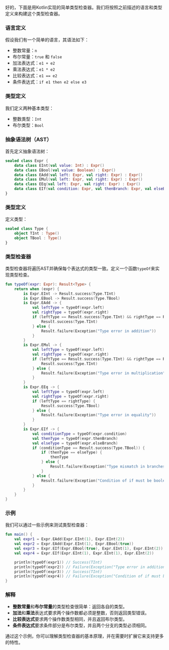 





好的，下面是用Kotlin实现的简单类型检查器。我们将按照之前描述的语言和类型定义来构建这个类型检查器。

### 语言定义

假设我们有一个简单的语言，其语法如下：

- 整数常量：`n`
- 布尔常量：`true` 和 `false`
- 加法表达式：`e1 + e2`
- 乘法表达式：`e1 * e2`
- 比较表达式：`e1 == e2`
- 条件表达式：`if e1 then e2 else e3`

### 类型定义

我们定义两种基本类型：

- 整数类型：`Int`
- 布尔类型：`Bool`

### 抽象语法树（AST）

首先定义抽象语法树：

```kotlin
sealed class Expr {
    data class EInt(val value: Int) : Expr()
    data class EBool(val value: Boolean) : Expr()
    data class EAdd(val left: Expr, val right: Expr) : Expr()
    data class EMul(val left: Expr, val right: Expr) : Expr()
    data class EEq(val left: Expr, val right: Expr) : Expr()
    data class EIf(val condition: Expr, val thenBranch: Expr, val elseBranch: Expr) : Expr()
}
```

### 类型定义

定义类型：

```kotlin
sealed class Type {
    object TInt : Type()
    object TBool : Type()
}
```

### 类型检查器

类型检查器将遍历AST并确保每个表达式的类型一致。定义一个函数`typeOf`来实现类型检查。

```kotlin
fun typeOf(expr: Expr): Result<Type> {
    return when (expr) {
        is Expr.EInt -> Result.success(Type.TInt)
        is Expr.EBool -> Result.success(Type.TBool)
        is Expr.EAdd -> {
            val leftType = typeOf(expr.left)
            val rightType = typeOf(expr.right)
            if (leftType == Result.success(Type.TInt) && rightType == Result.success(Type.TInt)) {
                Result.success(Type.TInt)
            } else {
                Result.failure(Exception("Type error in addition"))
            }
        }
        is Expr.EMul -> {
            val leftType = typeOf(expr.left)
            val rightType = typeOf(expr.right)
            if (leftType == Result.success(Type.TInt) && rightType == Result.success(Type.TInt)) {
                Result.success(Type.TInt)
            } else {
                Result.failure(Exception("Type error in multiplication"))
            }
        }
        is Expr.EEq -> {
            val leftType = typeOf(expr.left)
            val rightType = typeOf(expr.right)
            if (leftType == rightType) {
                Result.success(Type.TBool)
            } else {
                Result.failure(Exception("Type error in equality"))
            }
        }
        is Expr.EIf -> {
            val conditionType = typeOf(expr.condition)
            val thenType = typeOf(expr.thenBranch)
            val elseType = typeOf(expr.elseBranch)
            if (conditionType == Result.success(Type.TBool)) {
                if (thenType == elseType) {
                    thenType
                } else {
                    Result.failure(Exception("Type mismatch in branches of if expression"))
                }
            } else {
                Result.failure(Exception("Condition of if must be boolean"))
            }
        }
    }
}
```

### 示例

我们可以通过一些示例来测试类型检查器：

```kotlin
fun main() {
    val expr1 = Expr.EAdd(Expr.EInt(1), Expr.EInt(2))
    val expr2 = Expr.EAdd(Expr.EInt(1), Expr.EBool(true))
    val expr3 = Expr.EIf(Expr.EBool(true), Expr.EInt(1), Expr.EInt(2))
    val expr4 = Expr.EIf(Expr.EInt(1), Expr.EInt(1), Expr.EInt(2))

    println(typeOf(expr1)) // Success(TInt)
    println(typeOf(expr2)) // Failure(Exception("Type error in addition"))
    println(typeOf(expr3)) // Success(TInt)
    println(typeOf(expr4)) // Failure(Exception("Condition of if must be boolean"))
}
```

### 解释

- **整数常量**和**布尔常量**的类型检查很简单：返回各自的类型。
- **加法**和**乘法**表达式要求两个操作数都必须是整数，否则返回类型错误。
- **比较表达式**要求两个操作数类型相同，并且返回布尔类型。
- **条件表达式**要求条件部分是布尔类型，并且两个分支的类型必须相同。

通过这个示例，你可以理解类型检查器的基本原理，并在需要时扩展它来支持更多的特性。